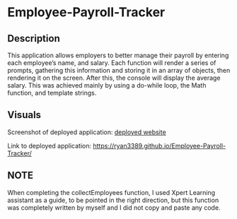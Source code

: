 # Employee-Payroll-Tracker

## Description

This application allows employers to better manage their payroll by entering each employee’s name, and salary. Each function will render a series of prompts, gathering this information and storing it in an array of objects, then rendering it on the screen. After this, the console will display the average salary. This was achieved mainly by using a do-while loop, the Math function, and template strings.

## Visuals

Screenshot of deployed application:
[deployed website](/images/deployed-app.png)

Link to deployed application: 
https://ryan3389.github.io/Employee-Payroll-Tracker/


## NOTE

When completing the collectEmployees function, I used Xpert Learning assistant as a guide, to be pointed in the right direction, but this function was completely written by myself and I did not copy and paste any code.
